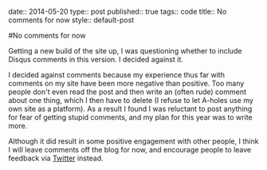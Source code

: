 date:: 2014-05-20
type:: post
published:: true
tags:: code
title:: No comments for now
style:: default-post

#No comments for now

Getting a new build of the site up, I was questioning whether to include Disqus comments in this version. I decided against it.

I decided against comments because my experience thus far with comments on my site have been more negative than positive. Too many people don't even read the post and then write an (often rude) comment about one thing, which I then have to delete (I refuse to let A-holes use my own site as a platform). As a result I found I was reluctant to post anything for fear of getting stupid comments, and my plan for this year was to write more.

Although it did result in some positive engagement with other people, I think I will leave comments off the blog for now, and encourage people to leave feedback via <a href="http://twitter.com/rachsmithtweets">Twitter</a> instead.